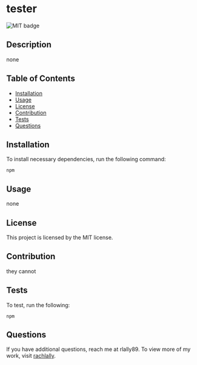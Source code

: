 # tester
![MIT badge](https://img.shields.io/badge/License-MIT-blue)

## Description

none

## Table of Contents

* [Installation](#installation)
* [Usage](#usage)
* [License](#license)
* [Contribution](#contribution)
* [Tests](#tests)
* [Questions](#questions)

## Installation

To install necessary dependencies, run the following command:

```
npm
```

## Usage

none

## License
    
  This project is licensed by the MIT license.

## Contribution 

they cannot

## Tests

To test, run the following:

```
npm
```

## Questions

If you have additional questions, reach me at rlally89.  To view more of my work, visit [rachlally](https://github.com/rachlally/).

